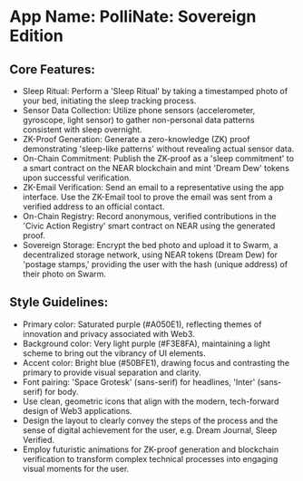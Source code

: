 # **App Name**: PolliNate: Sovereign Edition

## Core Features:

- Sleep Ritual: Perform a 'Sleep Ritual' by taking a timestamped photo of your bed, initiating the sleep tracking process.
- Sensor Data Collection: Utilize phone sensors (accelerometer, gyroscope, light sensor) to gather non-personal data patterns consistent with sleep overnight.
- ZK-Proof Generation: Generate a zero-knowledge (ZK) proof demonstrating 'sleep-like patterns' without revealing actual sensor data.
- On-Chain Commitment: Publish the ZK-proof as a 'sleep commitment' to a smart contract on the NEAR blockchain and mint 'Dream Dew' tokens upon successful verification.
- ZK-Email Verification: Send an email to a representative using the app interface. Use the ZK-Email tool to prove the email was sent from a verified address to an official contact.
- On-Chain Registry: Record anonymous, verified contributions in the 'Civic Action Registry' smart contract on NEAR using the generated proof.
- Sovereign Storage: Encrypt the bed photo and upload it to Swarm, a decentralized storage network, using NEAR tokens (Dream Dew) for 'postage stamps,' providing the user with the hash (unique address) of their photo on Swarm.

## Style Guidelines:

- Primary color: Saturated purple (#A050E1), reflecting themes of innovation and privacy associated with Web3.
- Background color: Very light purple (#F3E8FA), maintaining a light scheme to bring out the vibrancy of UI elements.
- Accent color: Bright blue (#50BFE1), drawing focus and contrasting the primary to provide visual separation and clarity.
- Font pairing: 'Space Grotesk' (sans-serif) for headlines, 'Inter' (sans-serif) for body.
- Use clean, geometric icons that align with the modern, tech-forward design of Web3 applications.
- Design the layout to clearly convey the steps of the process and the sense of digital achievement for the user, e.g. Dream Journal, Sleep Verified.
- Employ futuristic animations for ZK-proof generation and blockchain verification to transform complex technical processes into engaging visual moments for the user.